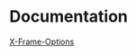 # Documentation

[X-Frame-Options](https://developer.mozilla.org/en-US/docs/Web/HTTP/Headers/X-Frame-Options)